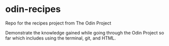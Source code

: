# odin-recipes
Repo for the recipes project from The Odin Project

Demonstrate the knowledge gained while going through the Odin Project so far which includes using the terminal, git, and HTML.